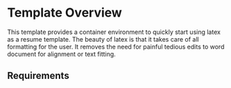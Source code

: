 # Template Overview

This template provides a container environment to quickly start using latex as a resume template. The beauty of latex is that it takes care of all formatting for the user. It removes the need for painful tedious edits to word document for alignment or text fitting.

## Requirements